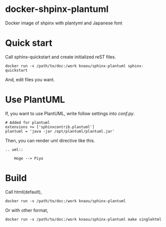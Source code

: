 # docker-shpinx-plantuml

Docker image of shpinx with plantyml and Japanese font

# Quick start

Call sphinx-quickstart and create initialized reST files.

    docker run -v /path/to/doc:/work knaou/sphinx-plantuml sphinx-quickstart

And, edit files you want.

# Use PlantUML

If, you want to use PlantUML, write follow settings into *conf.py*.

    # Added for plantuml
    extensions += ['sphinxcontrib.plantuml']
    plantuml = 'java -jar /opt/plantuml/plantuml.jar'

Then, you can render uml directive like this.

    .. uml::

        Hoge --> Piyo

# Build

Call html(default),

    docker run -v /path/to/doc:/work knaou/sphinx-plantuml 

Or with other format,

    docker run -v /path/to/doc:/work knaou/sphinx-plantuml make singlehtml

